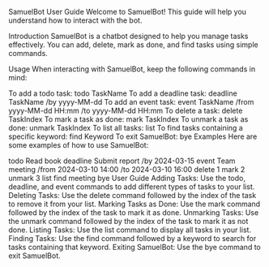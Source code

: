 SamuelBot User Guide
Welcome to SamuelBot! This guide will help you understand how to interact with the bot.

Introduction
SamuelBot is a chatbot designed to help you manage tasks effectively. You can add, delete, mark as done, and find tasks using simple commands.

Usage
When interacting with SamuelBot, keep the following commands in mind:

To add a todo task: todo TaskName
To add a deadline task: deadline TaskName /by yyyy-MM-dd
To add an event task: event TaskName /from yyyy-MM-dd HH:mm /to yyyy-MM-dd HH:mm
To delete a task: delete TaskIndex
To mark a task as done: mark TaskIndex
To unmark a task as done: unmark TaskIndex
To list all tasks: list
To find tasks containing a specific keyword: find Keyword
To exit SamuelBot: bye
Examples
Here are some examples of how to use SamuelBot:

todo Read book
deadline Submit report /by 2024-03-15
event Team meeting /from 2024-03-10 14:00 /to 2024-03-10 16:00
delete 1
mark 2
unmark 3
list
find meeting
bye
User Guide
Adding Tasks: Use the todo, deadline, and event commands to add different types of tasks to your list.
Deleting Tasks: Use the delete command followed by the index of the task to remove it from your list.
Marking Tasks as Done: Use the mark command followed by the index of the task to mark it as done.
Unmarking Tasks: Use the unmark command followed by the index of the task to mark it as not done.
Listing Tasks: Use the list command to display all tasks in your list.
Finding Tasks: Use the find command followed by a keyword to search for tasks containing that keyword.
Exiting SamuelBot: Use the bye command to exit SamuelBot.